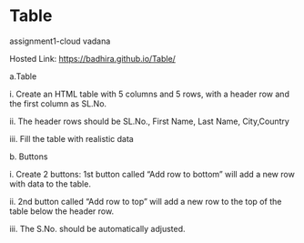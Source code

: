 # Table
assignment1-cloud vadana

Hosted Link: https://badhira.github.io/Table/


a.Table

i. Create an HTML table with 5 columns and 5 rows, with a header row and the first column as SL.No.

ii. The header rows should be SL.No., First Name, Last Name, City,Country

iii. Fill the table with realistic data

b. Buttons

i. Create 2 buttons: 1st button called “Add row to bottom” will add a new row with data to the table.

ii. 2nd button called “Add row to top” will add a new row to the top of the table below the header row.

iii. The S.No. should be automatically adjusted.
